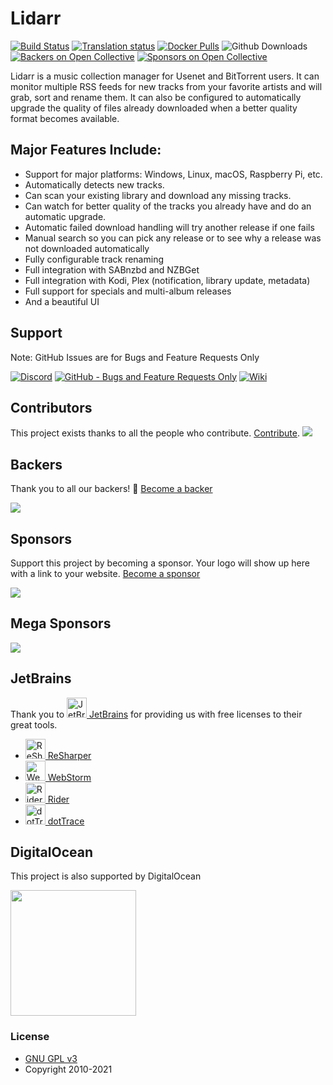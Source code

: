 # Lidarr

[![Build Status](https://dev.azure.com/Lidarr/Lidarr/_apis/build/status/lidarr.Lidarr?branchName=develop)](https://dev.azure.com/Lidarr/Lidarr/_build/latest?definitionId=1&branchName=develop)
[![Translation status](https://translate.servarr.com/widget/servarr/lidarr/svg-badge.svg)](https://translate.servarr.com/engage/servarr/?utm_source=widget)
[![Docker Pulls](https://img.shields.io/docker/pulls/linuxserver/lidarr.svg)](https://wiki.servarr.com/lidarr/installation#docker)
![Github Downloads](https://img.shields.io/github/downloads/lidarr/lidarr/total.svg)
[![Backers on Open Collective](https://opencollective.com/lidarr/backers/badge.svg)](#backers) 
[![Sponsors on Open Collective](https://opencollective.com/lidarr/sponsors/badge.svg)](#sponsors)

Lidarr is a music collection manager for Usenet and BitTorrent users. It can monitor multiple RSS feeds for new tracks from your favorite artists and will grab, sort and rename them. It can also be configured to automatically upgrade the quality of files already downloaded when a better quality format becomes available.

## Major Features Include:

* Support for major platforms: Windows, Linux, macOS, Raspberry Pi, etc.
* Automatically detects new tracks.
* Can scan your existing library and download any missing tracks.
* Can watch for better quality of the tracks you already have and do an automatic upgrade.
* Automatic failed download handling will try another release if one fails
* Manual search so you can pick any release or to see why a release was not downloaded automatically
* Fully configurable track renaming
* Full integration with SABnzbd and NZBGet
* Full integration with Kodi, Plex (notification, library update, metadata)
* Full support for specials and multi-album releases
* And a beautiful UI

## Support

Note: GitHub Issues are for Bugs and Feature Requests Only

[![Discord](https://img.shields.io/badge/discord-chat-7289DA.svg?maxAge=60)](https://lidarr.audio/discord)
[![GitHub - Bugs and Feature Requests Only](https://img.shields.io/badge/github-issues-red.svg?maxAge=60)](https://github.com/Lidarr/Lidarr/issues)
[![Wiki](https://img.shields.io/badge/servarr-wiki-181717.svg?maxAge=60)](https://wiki.servarr.com/lidarr)

## Contributors

This project exists thanks to all the people who contribute. [Contribute](CONTRIBUTING.md).
<a href="https://github.com/lidarr/Lidarr/graphs/contributors"><img src="https://opencollective.com/lidarr/contributors.svg?width=890&button=false" /></a>

## Backers

Thank you to all our backers! 🙏 [Become a backer](https://opencollective.com/Lidarr#backer)

<img src="https://opencollective.com/Lidarr/backers.svg?width=890"></a>

## Sponsors

Support this project by becoming a sponsor. Your logo will show up here with a link to your website. [Become a sponsor](https://opencollective.com/Lidarr#sponsor)

<img src="https://opencollective.com/Lidarr/sponsors.svg?width=890"></a>

## Mega Sponsors
<img src="https://opencollective.com/Lidarr/tiers/mega-sponsor.svg?width=890"></a>

## JetBrains
Thank you to [<img src="/Logo/jetbrains.svg" alt="JetBrains" width="32"> JetBrains](http://www.jetbrains.com/) for providing us with free licenses to their great tools.
 
* [<img src="/Logo/resharper.svg" alt="ReSharper" width="32"> ReSharper](http://www.jetbrains.com/resharper/)
* [<img src="/Logo/webstorm.svg" alt="WebStorm" width="32"> WebStorm](http://www.jetbrains.com/webstorm/)
* [<img src="/Logo/rider.svg" alt="Rider" width="32"> Rider](http://www.jetbrains.com/rider/)
* [<img src="/Logo/dottrace.svg" alt="dotTrace" width="32"> dotTrace](http://www.jetbrains.com/dottrace/)

## DigitalOcean

This project is also supported by DigitalOcean
<p>
  <a href="https://www.digitalocean.com/">
    <img src="https://opensource.nyc3.cdn.digitaloceanspaces.com/attribution/assets/SVG/DO_Logo_horizontal_blue.svg" width="201px">
  </a>
</p>

### License

* [GNU GPL v3](http://www.gnu.org/licenses/gpl.html)
* Copyright 2010-2021
